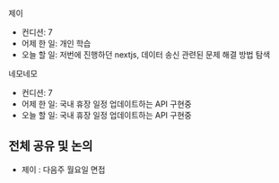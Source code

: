 
제이
- 컨디션: 7
- 어제 한 일: 개인 학습
- 오늘 할 일: 저번에 진행하던 nextjs, 데이터 송신 관련된 문제 해결 방법 탐색

네모네모
 - 컨디션: 7
- 어제 한 일: 국내 휴장 일정 업데이트하는 API 구현중 
- 오늘 할 일: 국내 휴장 일정 업데이트하는 API 구현중

## 전체 공유 및 논의
- 제이 : 다음주 월요일 면접
